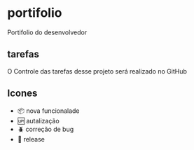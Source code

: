 # portifolio

Portifolio do desenvolvedor

## tarefas

O Controle das tarefas desse projeto será realizado no GitHub


## Icones

- :package: nova funcionalade
- :up: autalização
- :beetle: correção de bug
- :checkered_flag: release